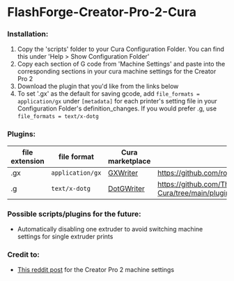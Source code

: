 # FlashForge-Creator-Pro-2-Cura
### Installation:

1. Copy the 'scripts' folder to your Cura Configuration Folder. You can find this under 'Help > Show Configuration Folder'
2. Copy each section of G code from 'Machine Settings' and paste into the corresponding sections in your cura machine settings for the Creator Pro 2
3. Download the plugin that you'd like from the links below
4. To set '.gx' as the default for saving gcode, add `file_formats = application/gx` under `[metadata]` for each printer's setting file in your Configuration Folder's definition_changes. If you would prefer .g, use `file_formats = text/x-dotg`

### Plugins:

| file extension | file format      | Cura marketplace | source code |
| -------------- | ---------------- | ---------------------------------- | ----------- |
| .gx            | `application/gx` | [GXWriter](https://marketplace.ultimaker.com/app/cura/plugins/Ronoaldo/GXWriter) | https://github.com/ronoaldo/FlashforgeFinderIntegration/tree/master/plugins/GXWriter |
| .g             | `text/x-dotg`    | [DotGWriter](https://marketplace.ultimaker.com/app/cura/plugins/gebfred/DotGWriter) | https://github.com/TheGeb/FlashForge-Creator-Pro-2-Cura/tree/main/plugin%20source%20code/DotGWriter |

### Possible scripts/plugins for the future:

- Automatically disabling one extruder to avoid switching machine settings for single extruder prints

### Credit to:
- [This reddit post](https://www.reddit.com/r/FlashForge/comments/oq4twg/using_cura_with_flashforge_creator_pro_2) for the Creator Pro 2 machine settings
